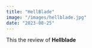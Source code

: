 ```yaml
---
title: "HellBlade"
image: "/images/hellblade.jpg"
date: "2023-08-25"
---
```


This the review of __Hellblade__ 